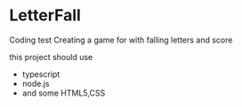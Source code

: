 # LetterFall

 Coding test
 Creating a game for with falling letters and score
 
 this project should use 
 - typescript
 - node.js
 - and some HTML5,CSS
